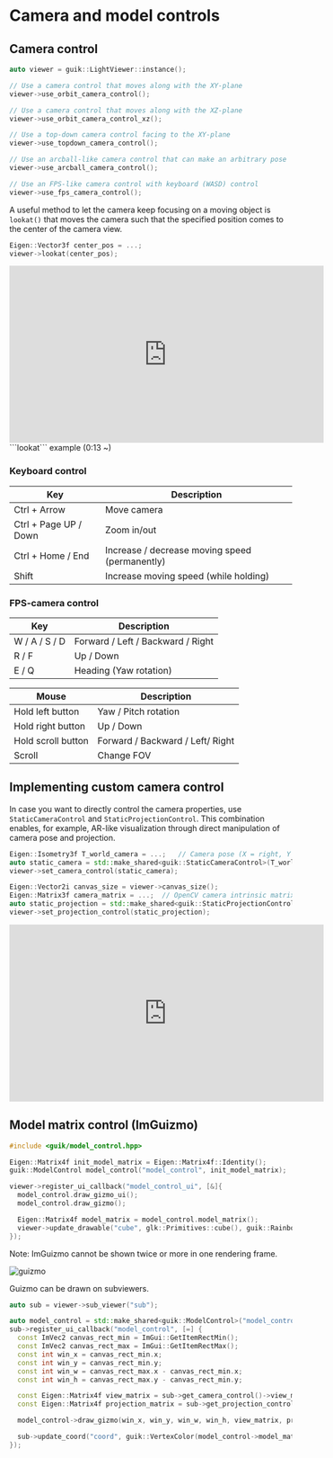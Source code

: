 # Camera and model controls

## Camera control

```cpp
auto viewer = guik::LightViewer::instance();

// Use a camera control that moves along with the XY-plane
viewer->use_orbit_camera_control();

// Use a camera control that moves along with the XZ-plane
viewer->use_orbit_camera_control_xz();

// Use a top-down camera control facing to the XY-plane
viewer->use_topdown_camera_control();

// Use an arcball-like camera control that can make an arbitrary pose
viewer->use_arcball_camera_control();

// Use an FPS-like camera control with keyboard (WASD) control
viewer->use_fps_camera_control();
```

A useful method to let the camera keep focusing on a moving object is ```lookat()``` that moves the camera such that the specified position comes to the center of the camera view.

```cpp
Eigen::Vector3f center_pos = ...;
viewer->lookat(center_pos);
```

<iframe width="560" height="315" src="https://www.youtube.com/embed/TarRKF_Xd2E?start=13" title="YouTube video player" frameborder="0" allow="accelerometer; autoplay; clipboard-write; encrypted-media; gyroscope; picture-in-picture" allowfullscreen></iframe>
```lookat``` example (0:13 ~)

### Keyboard control

| Key                    | Description                                    |
| ---------------------- | ---------------------------------------------- |
| Ctrl + Arrow           | Move camera                                    |
| Ctrl + Page UP / Down  | Zoom in/out                                    |
| Ctrl + Home / End      | Increase / decrease moving speed (permanently) |
| Shift                  | Increase moving speed (while holding)          |

### FPS-camera control

| Key                    | Description                                    |
| ---------------------- | ---------------------------------------------- |
| W / A / S / D          | Forward / Left / Backward / Right              |
| R / F                  | Up / Down                                      |
| E / Q                  | Heading (Yaw rotation)                         |

| Mouse                  | Description                                    |
| ---------------------- | ---------------------------------------------- |
| Hold left button       | Yaw / Pitch rotation                           |
| Hold right button      | Up / Down                                      |
| Hold scroll button     | Forward / Backward / Left/ Right               |
| Scroll                 | Change FOV                                     |


## Implementing custom camera control

In case you want to directly control the camera properties, use `StaticCameraControl` and `StaticProjectionControl`. This  combination enables, for example, AR-like visualization through direct manipulation of camera pose and projection.

```cpp
Eigen::Isometry3f T_world_camera = ...;   // Camera pose (X = right, Y = down, Z = forward)
auto static_camera = std::make_shared<guik::StaticCameraControl>(T_world_camera);
viewer->set_camera_control(static_camera);

Eigen::Vector2i canvas_size = viewer->canvas_size();
Eigen::Matrix3f camera_matrix = ...;  // OpenCV camera intrinsic matrix [[fx, 0, cx], [0, fy, cy], [0, 0, 1]]
auto static_projection = std::make_shared<guik::StaticProjectionControl>(canvas_size, camera_matrix);
viewer->set_projection_control(static_projection);
```

<iframe width="560" height="315" src="https://www.youtube.com/embed/BI42gZO-IEY?si=fFFv46eZN9ge-Y3d" title="YouTube video player" frameborder="0" allow="accelerometer; autoplay; clipboard-write; encrypted-media; gyroscope; picture-in-picture; web-share" allowfullscreen></iframe>


## Model matrix control (ImGuizmo)

```cpp
#include <guik/model_control.hpp>

Eigen::Matrix4f init_model_matrix = Eigen::Matrix4f::Identity();
guik::ModelControl model_control("model_control", init_model_matrix);

viewer->register_ui_callback("model_control_ui", [&]{
  model_control.draw_gizmo_ui();
  model_control.draw_gizmo();

  Eigen::Matrix4f model_matrix = model_control.model_matrix();
  viewer->update_drawable("cube", glk::Primitives::cube(), guik::Rainbow(model_matrix));
});
```

Note: ImGuizmo cannot be shown twice or more in one rendering frame.

![guizmo](https://user-images.githubusercontent.com/31344317/210159001-58b69d32-70b2-4fd1-9885-d40af93514d4.gif)

Guizmo can be drawn on subviewers.

```cpp
auto sub = viewer->sub_viewer("sub");

auto model_control = std::make_shared<guik::ModelControl>("model_control");
sub->register_ui_callback("model_control", [=] {
  const ImVec2 canvas_rect_min = ImGui::GetItemRectMin();
  const ImVec2 canvas_rect_max = ImGui::GetItemRectMax();
  const int win_x = canvas_rect_min.x;
  const int win_y = canvas_rect_min.y;
  const int win_w = canvas_rect_max.x - canvas_rect_min.x;
  const int win_h = canvas_rect_max.y - canvas_rect_min.y;

  const Eigen::Matrix4f view_matrix = sub->get_camera_control()->view_matrix();
  const Eigen::Matrix4f projection_matrix = sub->get_projection_control()->projection_matrix();

  model_control->draw_gizmo(win_x, win_y, win_w, win_h, view_matrix, projection_matrix, true);

  sub->update_coord("coord", guik::VertexColor(model_control->model_matrix()));
});
```